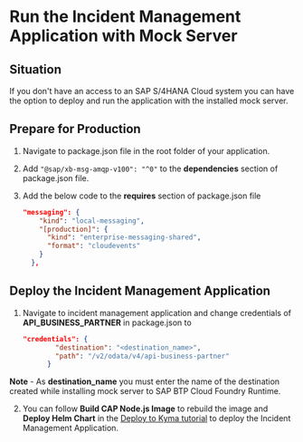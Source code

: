 # Run the Incident Management Application with Mock Server

## Situation

If you don't have an access to an SAP S/4HANA Cloud system you can have the option to deploy and run the application with the installed mock server.

## Prepare for Production

1. Navigate to package.json file in the root folder of your application.

2. Add `"@sap/xb-msg-amqp-v100": "^0"` to the **dependencies** section of package.json file.

3. Add the below code to the **requires** section of package.json file

    ```json
    "messaging": {
        "kind": "local-messaging",
        "[production]": {
          "kind": "enterprise-messaging-shared",
          "format": "cloudevents"
        }
      },
    ```

## Deploy the Incident Management Application

1. Navigate to incident management application and change credentials of **API_BUSINESS_PARTNER** in package.json to 

    ```json
    "credentials": {
            "destination": "<destination_name>",
            "path": "/v2/odata/v4/api-business-partner"
          }
    ```
**Note** - As **destination_name** you must enter the name of the destination created while installing mock server to SAP BTP Cloud Foundry Runtime.

2. You can follow **Build CAP Node.js Image** to rebuild the image and **Deploy Helm Chart** in the [Deploy to Kyma tutorial](./deploy-app-to-kyma.md) to deploy the Incident Management Application.
